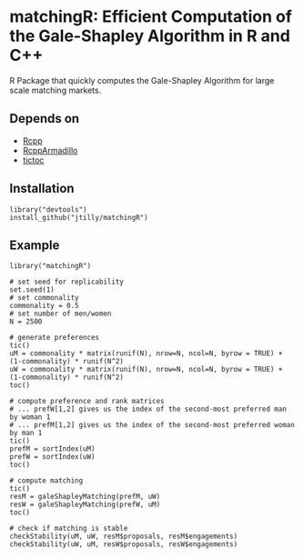 # matchingR: Efficient Computation of the Gale-Shapley Algorithm in R and C++
R Package that quickly computes the Gale-Shapley Algorithm for large scale matching markets.

## Depends on
* [Rcpp](http://cran.r-project.org/web/packages/Rcpp/index.html)
* [RcppArmadillo](http://cran.r-project.org/web/packages/RcppArmadillo/index.html)
* [tictoc](http://cran.r-project.org/web/packages/tictoc/index.html)

## Installation
```
library("devtools")
install_github("jtilly/matchingR")
```

## Example
```
library("matchingR")

# set seed for replicability
set.seed(1)
# set commonality
commonality = 0.5
# set number of men/women
N = 2500

# generate preferences
tic()
uM = commonality * matrix(runif(N), nrow=N, ncol=N, byrow = TRUE) + (1-commonality) * runif(N^2)
uW = commonality * matrix(runif(N), nrow=N, ncol=N, byrow = TRUE) + (1-commonality) * runif(N^2)
toc()

# compute preference and rank matrices
# ... prefW[1,2] gives us the index of the second-most preferred man by woman 1
# ... prefM[1,2] gives us the index of the second-most preferred woman by man 1
tic()
prefM = sortIndex(uM)
prefW = sortIndex(uW)
toc()

# compute matching
tic()
resM = galeShapleyMatching(prefM, uW)
resW = galeShapleyMatching(prefW, uM)
toc()

# check if matching is stable
checkStability(uM, uW, resM$proposals, resM$engagements)
checkStability(uW, uM, resW$proposals, resW$engagements)
```

